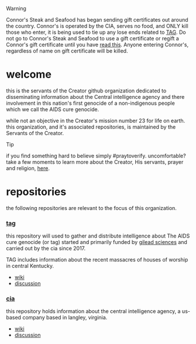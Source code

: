 > [!WARNING]
> Connor's Steak and Seafood has began sending gift certificates out around the country. Connor's is operated by the CIA, serves no food, and ONLY kill those who enter, it is being used to tie up any lose ends related to [TAG](https://GitHub.com/sevenfalling/TAG).
> Do not go to Connor's Steak and Seafood to use a gift certificate or regift a Connor's gift certificate until you have [read this](https://github.com/sevenfalling/tag/discussions/31). Anyone entering Connor's, regardless of name on gift certificate will be killed. 

# welcome
this is the servants of the Creator github organization dedicated to disseminating information about the Central intelligence agency and there involvement in this nation's first genocide of a non-indigenous people which we call the AIDS cure genocide. 

while not an objective in the Creator's mission number 23 for life on earth.  this organization, and it's associated repositories, is maintained by the Servants of the Creator.

> [!TIP]
> if you find something hard to believe simply #praytoverify.  uncomfortable? take a few moments to learn more about the Creator, His servants, prayer and religion, [here](https://github.com/sevenfalling/mission23/wiki/about-the-Creator,-His-servants,-prayer-and-religion).

# repositories
the following repositories are relevant to the focus of this organization. 

### [tag](https://github.com/sevenfalling/tag)
this repository will used to gather and distribute intelligence about The AIDS cure genocide (or tag) started and primarily funded by [gilead sciences](https://www.gilead.com/) and carried out by the cia since 2017. 

TAG includes information about the recent massacres of houses of worship in central Kentucky.  
* [wiki](https://github.com/sevenfalling/tag/wiki)
* [discussion](https://github.com/sevenfalling/tag/discussions)

### [cia](https://github.com/sevenfalling/cia)
this repository holds information about the central intelligence agency, a us-based company based in langley, virginia.
* [wiki](https://github.com/sevenfalling/cia/wiki)
* [discussion](https://github.com/sevenfalling/cia/discussions)

